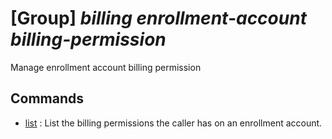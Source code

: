 # [Group] _billing enrollment-account billing-permission_

Manage enrollment account billing permission

## Commands

- [list](/Commands/billing/enrollment-account/billing-permission/_list.md)
: List the billing permissions the caller has on an enrollment account.

